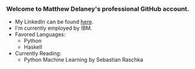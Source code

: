 ### Welcome to Matthew Delaney's professional GitHub account.

- My LinkedIn can be found [here](https://www.linkedin.com/in/matthew-d-b1a619137/).
- I'm currently employed by IBM.
- Favored Languages:
  - Python
  - Haskell
- Currently Reading:
  - Python Machine Learning by Sebastian Raschka

<!---
matt-152/matt-152 is a ✨ special ✨ repository because its `README.md` (this file) appears on your GitHub profile.
You can click the Preview link to take a look at your changes.
--->
